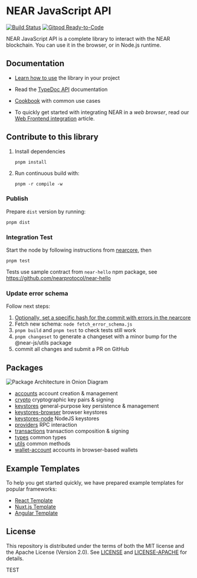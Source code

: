 # NEAR JavaScript API

[![Build Status](https://img.shields.io/endpoint.svg?url=https%3A%2F%2Factions-badge.atrox.dev%2Fnear%2Fnear-api-js%2Fbadge&style=flat&label=Build)](https://actions-badge.atrox.dev/near/near-api-js/goto)
[![Gitpod Ready-to-Code](https://img.shields.io/badge/Gitpod-Ready--to--Code-blue?logo=gitpod)](https://gitpod.io/#https://github.com/near/near-api-js) 

NEAR JavaScript API is a complete library to interact with the NEAR blockchain. You can use it in the browser, or in Node.js runtime.

## Documentation

- [Learn how to use](https://docs.near.org/tools/near-api-js/quick-reference) the library in your project

- Read the [TypeDoc API](https://near.github.io/near-api-js/) documentation

- [Cookbook](./packages/cookbook) with common use cases

- To quickly get started with integrating NEAR in a _web browser_, read our [Web Frontend integration](https://docs.near.org/develop/integrate/frontend) article.

## Contribute to this library

1. Install dependencies

       pnpm install

2. Run continuous build with:

       pnpm -r compile -w

### Publish

Prepare `dist` version by running:

    pnpm dist

### Integration Test

Start the node by following instructions from [nearcore](https://github.com/nearprotocol/nearcore), then

    pnpm test

Tests use sample contract from `near-hello` npm package, see https://github.com/nearprotocol/near-hello

### Update error schema

Follow next steps:

1. [Optionally, set a specific hash for the commit with errors in the nearcore](https://github.com/near/near-api-js/blob/master/packages/utils/fetch_error_schema.js#L4-L5)
2. Fetch new schema: `node fetch_error_schema.js`
3. `pnpm build` and `pnpm test` to check tests still work
4. `pnpm changeset` to generate a changeset with a minor bump for the @near-js/utils package
5. commit all changes and submit a PR on GitHub

## Packages

![Package Architecture in Onion Diagram](./docs/package-architecture.png)
<!-- https://www.figma.com/file/TzAPceViAbYW6A6KAuEMCe/NAJ-packages?t=N9nlkGBoAx9FYxoN-1 -->

- [accounts](https://github.com/near/near-api-js/tree/master/packages/accounts) account creation & management
- [crypto](https://github.com/near/near-api-js/tree/master/packages/crypto) cryptographic key pairs & signing
- [keystores](https://github.com/near/near-api-js/tree/master/packages/keystores) general-purpose key persistence & management
- [keystores-browser](https://github.com/near/near-api-js/tree/master/packages/keystores-browser) browser keystores
- [keystores-node](https://github.com/near/near-api-js/tree/master/packages/keystores-node) NodeJS keystores
- [providers](https://github.com/near/near-api-js/tree/master/packages/providers) RPC interaction
- [transactions](https://github.com/near/near-api-js/tree/master/packages/transactions) transaction composition & signing
- [types](https://github.com/near/near-api-js/tree/master/packages/types) common types
- [utils](https://github.com/near/near-api-js/tree/master/packages/utils) common methods
- [wallet-account](https://github.com/near/near-api-js/tree/master/packages/wallet-account) accounts in browser-based wallets

## Example Templates

To help you get started quickly, we have prepared example templates for popular frameworks:

- [React Template](https://github.com/LimeChain/nearjs-react-app)
- [Nuxt.js Template](https://github.com/near/near-api-js-template-nuxt)
- [Angular Template](https://github.com/near/near-api-js-template-angular)

## License

This repository is distributed under the terms of both the MIT license and the Apache License (Version 2.0).
See [LICENSE](LICENSE) and [LICENSE-APACHE](LICENSE-APACHE) for details.

TEST
